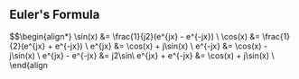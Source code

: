 ## Euler's Formula
$$\begin{align*}
\sin(x) &= \frac{1}{j2}(e^{jx} - e^{-jx}) \\
\cos(x) &= \frac{1}{2}(e^{jx} + e^{-jx}) \\
e^{jx} &= \cos(x) + j\sin(x) \\
e^{-jx} &= \cos(x) - j\sin(x) \\
e^{jx} - e^{-jx} &= j2\sin\\
e^{jx} + e^{-jx} &= \cos(x) + j\sin(x) \\
\end{align